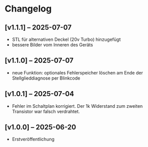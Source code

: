 # Changelog

## [v1.1.1] – 2025-07-07
- STL für alternativen Deckel (20v Turbo) hinzugefügt
- bessere Bilder vom Inneren des Geräts
  
## [v1.1.0] – 2025-07-07
- neue Funktion: optionales Fehlerspeicher löschen am Ende der Stellglieddiagnose per Blinkcode
  
## [v1.0.1] – 2025-07-04
- Fehler im Schaltplan korrigiert. Der 1k Widerstand zum zweiten Transistor war falsch verdrahtet.

## [v1.0.0] – 2025-06-20
- Erstveröffentlichung
